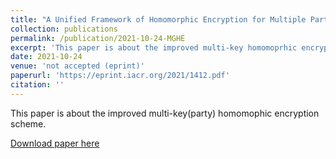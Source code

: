 ```yaml
---
title: "A Unified Framework of Homomorphic Encryption for Multiple Parties with Non-Interactive Setup"
collection: publications
permalink: /publication/2021-10-24-MGHE
excerpt: 'This paper is about the improved multi-key homomoprhic encryption scheme.'
date: 2021-10-24
venue: 'not accepted (eprint)'
paperurl: 'https://eprint.iacr.org/2021/1412.pdf'
citation: ''
---
```

This paper is about the improved multi-key(party) homomophic encryption scheme.

[Download paper here](https://eprint.iacr.org/2021/1412.pdf)

<!--Recommended citation: Your Name, You. (2015). "Paper Title Number 3." <i>Journal 1</i>. 1(3).-->
